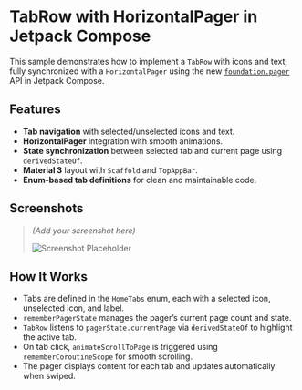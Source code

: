 # TabRow with HorizontalPager in Jetpack Compose

This sample demonstrates how to implement a `TabRow` with icons and text, fully synchronized with a `HorizontalPager` using the new [`foundation.pager`](https://developer.android.com/reference/kotlin/androidx/compose/foundation/pager/package-summary) API in Jetpack Compose.

## Features
- **Tab navigation** with selected/unselected icons and text.
- **HorizontalPager** integration with smooth animations.
- **State synchronization** between selected tab and current page using `derivedStateOf`.
- **Material 3** layout with `Scaffold` and `TopAppBar`.
- **Enum-based tab definitions** for clean and maintainable code.

## Screenshots
> *(Add your screenshot here)*
>
> ![Screenshot Placeholder](docs/screenshot.png)

## How It Works
- Tabs are defined in the `HomeTabs` enum, each with a selected icon, unselected icon, and label.
- `rememberPagerState` manages the pager’s current page count and state.
- `TabRow` listens to `pagerState.currentPage` via `derivedStateOf` to highlight the active tab.
- On tab click, `animateScrollToPage` is triggered using `rememberCoroutineScope` for smooth scrolling.
- The pager displays content for each tab and updates automatically when swiped.
